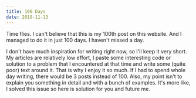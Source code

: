 ```yaml
---
title: 100 Days
date: 2019-11-13
---
```


Time flies. I can't believe that this is my 100th post on this website. And I
managed to do it in just 100 days. I haven't missed a day.

I don't have much inspiration for writing right now, so I'll keep it very short.
My articles are relatively low effort, I paste some interesting code or
solution to a problem that I encountered at that time and write some (quite
poor) text around it. That is why I enjoy it so much. If I had to spend whole
day writing, there would be 3 posts instead of 100. Also, my point isn't to
explain you something in detail and with a bunch of examples. It's more like, I
solved this issue so here is solution for you and future me.
